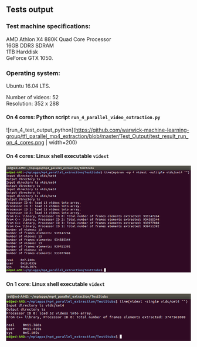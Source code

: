 ## Tests output

### Test machine specifications:  
AMD Athlon X4 880K Quad Core Processor  
16GB DDR3 SDRAM  
1TB Harddisk  
GeForce GTX 1050.  

### Operating system:  
Ubuntu 16.04 LTS.

Number of videos: 52   
Resolution: 352 x 288   

#### On 4 cores: Python script `run_4_parallel_video_extraction.py`   
![run_4_test_output_python](https://github.com/warwick-machine-learning-group/tfl_parallel_mp4_extraction/blob/master/Test_Output/test_result_run_on_4_cores.png | width=200)

#### On 4 cores: Linux shell executable `vidext`   
![run_4_test_output_vidext](https://github.com/warwick-machine-learning-group/tfl_parallel_mp4_extraction/blob/master/Test_Output/test_run_c%2B%2B_executable_on_4_cores.png)

#### On 1 core: Linux shell executable `vidext`
![run_1_test_output_vidext](https://github.com/warwick-machine-learning-group/tfl_parallel_mp4_extraction/blob/master/Test_Output/test_run_single_core.png)

